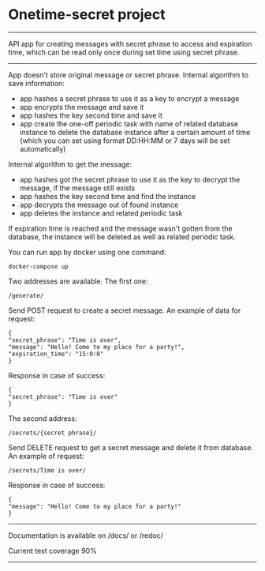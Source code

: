 # Onetime-secret project

***
API app for creating messages with secret phrase to access and expiration time,
which can be read only once during set time using secret phrase.
***

App doesn't store original message or secret phrase. Internal algorithm to save information:

- app hashes a secret phrase to use it as a key to encrypt a message
- app encrypts the message and save it
- app hashes the key second time and save it
- app create the one-off periodic task with name of related database instance to delete the database instance
after a certain amount of time (which you can set using format DD:HH:MM or 7 days will be set automatically)

Internal algorithm to get the message:
- app hashes got the secret phrase to use it as the key to decrypt the message, if the message still exists
- app hashes the key second time and find the instance
- app decrypts the message out of found instance
- app deletes the instance and related periodic task

If expiration time is reached and the message wasn't gotten from the database, the instance will be deleted
as well as related periodic task.

You can run app by docker using one command:

    docker-compose up

Two addresses are available. The first one:

    /generate/

Send POST request to create a secret message. An example of data for request:

    {
    "secret_phrase": "Time is over",
    "message": "Hello! Come to my place for a party!",
    "expiration_time": "15:0:0"
    }
Response in case of success:

    {
    "secret_phrase": "Time is over"
    }

The second address:

    /secrets/{secret phrase}/

Send DELETE request to get a secret message and delete it from database. An example of request:

    /secrets/Time is over/

Response in case of success:

    {
    "message": "Hello! Come to my place for a party!"
    }

***
Documentation is available on /docs/ or /redoc/

Current test coverage 90%
***
